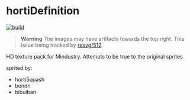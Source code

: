# hortiDefinition

[![build](https://github.com/hortiSquash/hortiDefinition/actions/workflows/export.yml/badge.svg)](https://github.com/hortiSquash/hortiDefinition/actions/workflows/export.yml "Build workflow")

> **Warning**
> The images may have artifacts towards the top right.
> This issue being tracked by [resvg/512](https://github.com/RazrFalcon/resvg/issues/512)

HD texture pack for Mindustry. Attempts to be true to the original sprites

sprited by:

- hortiSquash
- bendn
- bibuiban
